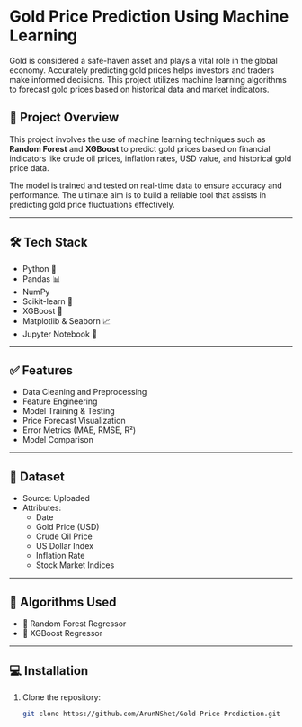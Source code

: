 # Gold Price Prediction Using Machine Learning

Gold is considered a safe-haven asset and plays a vital role in the global economy. Accurately predicting gold prices helps investors and traders make informed decisions. This project utilizes machine learning algorithms to forecast gold prices based on historical data and market indicators.

## 📖 Project Overview

This project involves the use of machine learning techniques such as **Random Forest** and **XGBoost** to predict gold prices based on financial indicators like crude oil prices, inflation rates, USD value, and historical gold price data.

The model is trained and tested on real-time data to ensure accuracy and performance. The ultimate aim is to build a reliable tool that assists in predicting gold price fluctuations effectively.

---

## 🛠️ Tech Stack

- Python 🐍
- Pandas 📊
- NumPy
- Scikit-learn 🤖
- XGBoost 🌲
- Matplotlib & Seaborn 📈
- Jupyter Notebook 📓

---

## ✅ Features

- Data Cleaning and Preprocessing
- Feature Engineering
- Model Training & Testing
- Price Forecast Visualization
- Error Metrics (MAE, RMSE, R²)
- Model Comparison

---

## 📂 Dataset

- Source: Uploaded
- Attributes:
  - Date
  - Gold Price (USD)
  - Crude Oil Price
  - US Dollar Index
  - Inflation Rate
  - Stock Market Indices

---

## 🤖 Algorithms Used

- 🔸 Random Forest Regressor
- 🔸 XGBoost Regressor

---

## 💻 Installation

1. Clone the repository:
   ```bash
   git clone https://github.com/ArunNShet/Gold-Price-Prediction.git
